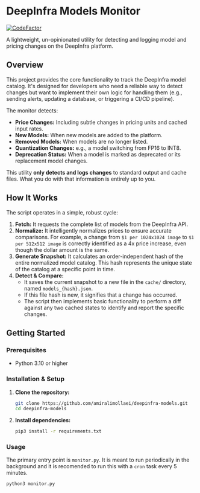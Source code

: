 # DeepInfra Models Monitor

[![CodeFactor](https://www.codefactor.io/repository/github/amiralimollaei/deepinfra-models-monitor/badge)](https://www.codefactor.io/repository/github/amiralimollaei/deepinfra-models-monitor)

A lightweight, un-opinionated utility for detecting and logging model and pricing changes on the DeepInfra platform.

## Overview

This project provides the core functionality to track the DeepInfra model catalog. It's designed for developers who need a reliable way to detect changes but want to implement their own logic for handling them (e.g., sending alerts, updating a database, or triggering a CI/CD pipeline).

The monitor detects:

- **Price Changes:** Including subtle changes in pricing units and cached input rates.
- **New Models:** When new models are added to the platform.
- **Removed Models:** When models are no longer listed.
- **Quantization Changes:** e.g., a model switching from FP16 to INT8.
- **Deprecation Status:** When a model is marked as deprecated or its replacement model changes.

This utility **only detects and logs changes** to standard output and cache files. What you do with that information is entirely up to you.

## How It Works

The script operates in a simple, robust cycle:

1. **Fetch:** It requests the complete list of models from the DeepInfra API.
2. **Normalize:** It intelligently normalizes prices to ensure accurate comparisons. For example, a change from `$1 per 1024x1024 image` to `$1 per 512x512 image` is correctly identified as a 4x price increase, even though the dollar amount is the same.
3. **Generate Snapshot:** It calculates an order-independent hash of the entire normalized model catalog. This hash represents the unique state of the catalog at a specific point in time.
4. **Detect & Compare:**
    - It saves the current snapshot to a new file in the `cache/` directory, named `models_{hash}.json`.
    - If this file hash is new, it signifies that a change has occurred.
    - The script then implements basic functionality to perform a diff against any two cached states to identify and report the specific changes.

## Getting Started

### Prerequisites

- Python 3.10 or higher

### Installation & Setup

1. **Clone the repository:**

    ```bash
    git clone https://github.com/amiralimollaei/deepinfra-models.git
    cd deepinfra-models
    ```

2. **Install dependencies:**

    ```bash
    pip3 install -r requirements.txt
    ```

### Usage

The primary entry point is `monitor.py`.
It is meant to run periodically in the background and it is recomended to run this with a `cron` task every 5 minutes.

```bash
python3 monitor.py
```
